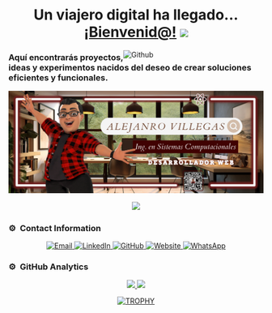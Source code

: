<div align="center">
<h1 align="center">Un viajero digital ha llegado... <a href="https://www.alejandrovillegas.net/">¡Bienvenid@!</a> <img src="https://media.giphy.com/media/hvRJCLFzcasrR4ia7z/giphy.gif" width="35"></h1>
</div>

<img width="55%" align="right" alt="Github" src="https://raw.githubusercontent.com/onimur/.github/master/.resources/git-header.svg" />
<h3>Aquí encontrarás proyectos, ideas y experimentos nacidos del deseo de crear soluciones eficientes y funcionales.</h3>

<img src="./Banner.png">
<p align="center">
  <a href="https://skillicons.dev">
    <img src="https://skillicons.dev/icons?i=html,css,js,php,mysql,sqlite,react,vite,nodejs,npm,postman,bootstrap,sass,less,styledcomponents,jquery,redux,git,github,vscode,powershell,windows" />
  </a>
</p>

### ⚙️ &nbsp;Contact Information

<p align="center">
  <a href="mailto:contact@alejandrovillegas.net">
    <img src="https://img.shields.io/badge/email-contact%40alejandrovillegas.net-blue.svg?style=for-the-badge&logo=gmail&logoColor=white" alt="Email" />
  </a>
  <a href="https://www.linkedin.com/in/alejandro-cisneros-villegas">
    <img src="https://img.shields.io/badge/linkedin-%2300acee.svg?style=for-the-badge&logo=linkedin&logoColor=white" alt="LinkedIn" />
  </a>
  <a href="https://github.com/alejandrovillegas">
    <img src="https://img.shields.io/badge/github-%23121011.svg?style=for-the-badge&logo=github&logoColor=white" alt="GitHub" />
  </a>
  <a href="https://www.alejandrovillegas.net">
    <img src="https://img.shields.io/badge/website-alejandrovillegas.net-%2300b2ff.svg?style=for-the-badge&logo=internet-explorer&logoColor=white" alt="Website" />
  </a>
  <a href="https://wa.me/525529002158">
    <img src="https://img.shields.io/badge/whatsapp-%2304CC52.svg?style=for-the-badge&logo=whatsapp&logoColor=white" alt="WhatsApp" />
  </a>
</p>

### ⚙️ &nbsp;GitHub Analytics

<p align="center">
<a href="https://github.com/AlejandroCisnerosVillegas">
  <img height="180em" src="https://github-readme-stats-eight-theta.vercel.app/api?username=AlejandroCisnerosVillegas&show_icons=true&theme=algolia&include_all_commits=true&count_private=true"/>
  <img height="180em" src="https://github-readme-stats-eight-theta.vercel.app/api/top-langs/?username=AlejandroCisnerosVillegas&layout=compact&langs_count=8&theme=algolia"/>
</a>
</p>

<p align="center">
<div align="center">
  <a href="https://github.com/ryo-ma/github-profile-trophy">
    <img src="https://github-profile-trophy.vercel.app/?username=AlejandroCisnerosVillegas&theme=radical&row=1&column=7&margin-h=15&margin-w=5&no-bg=true" alt="TROPHY" />
  </a>
</div>
</p>        
<!--
**AlejandroCisnerosVillegas/AlejandroCisnerosVillegas** is a ✨ _special_ ✨ repository because its `README.md` (this file) appears on your GitHub profile.

Here are some ideas to get you started:

- 🔭 I’m currently working on ...
- 🌱 I’m currently learning ...
- 👯 I’m looking to collaborate on ...
- 🤔 I’m looking for help with ...
- 💬 Ask me about ...
- 📫 How to reach me: ...
- 😄 Pronouns: ...
- ⚡ Fun fact: ...
  -->
